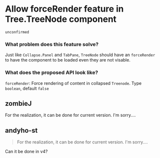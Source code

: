 # Allow forceRender feature in Tree.TreeNode component

`unconfirmed`

### What problem does this feature solve?

Just like `Collapse.Panel` and `TabPane`, `TreeNode` should have an `forceRender` to have the component to be loaded even they are not visable.

### What does the proposed API look like?

`forceRender`: Force rendering of content in collapsed `Treenode`. Type `boolean`, default `false`

<!-- generated by ant-design-issue-helper. DO NOT REMOVE -->

## zombieJ

For the realization, it can be done for current version. I'm sorry....

## andyho-st

> For the realization, it can be done for current version. I'm sorry....

Can it be done in v4?
